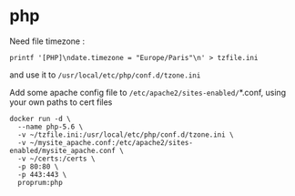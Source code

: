 # php

Need file timezone :

    printf '[PHP]\ndate.timezone = "Europe/Paris"\n' > tzfile.ini

and use it to `/usr/local/etc/php/conf.d/tzone.ini`

Add some apache config file to `/etc/apache2/sites-enabled/`\*.conf, using your own paths to cert files

```
docker run -d \
  --name php-5.6 \
  -v ~/tzfile.ini:/usr/local/etc/php/conf.d/tzone.ini \
  -v ~/mysite_apache.conf:/etc/apache2/sites-enabled/mysite_apache.conf \
  -v ~/certs:/certs \
  -p 80:80 \
  -p 443:443 \
  proprum:php
```
